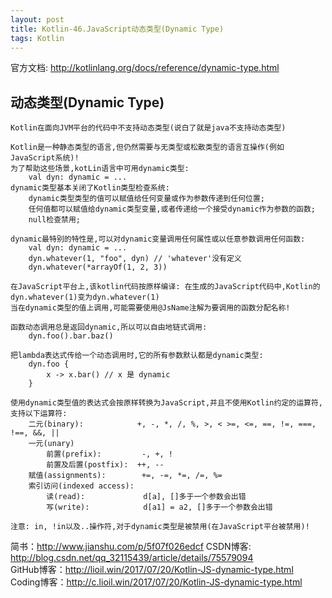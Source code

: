 ```yaml
---
layout: post
title: Kotlin-46.JavaScript动态类型(Dynamic Type)
tags: Kotlin
---
```

官方文档: http://kotlinlang.org/docs/reference/dynamic-type.html

## 动态类型(Dynamic Type)
    Kotlin在面向JVM平台的代码中不支持动态类型(说白了就是java不支持动态类型)

    Kotlin是一种静态类型的语言,但仍然需要与无类型或松散类型的语言互操作(例如JavaScript系统)!
    为了帮助这些场景,kotLin语言中可用dynamic类型:
        val dyn: dynamic = ...
    dynamic类型基本关闭了Kotlin类型检查系统:
        dynamic类型类型的值可以赋值给任何变量或作为参数传递到任何位置;
        任何值都可以赋值给dynamic类型变量,或者传递给一个接受dynamic作为参数的函数;
        null检查禁用;

    dynamic最特别的特性是,可以对dynamic变量调用任何属性或以任意参数调用任何函数:
        val dyn: dynamic = ...
        dyn.whatever(1, "foo", dyn) // 'whatever'没有定义
        dyn.whatever(*arrayOf(1, 2, 3))

    在JavaScript平台上,该kotlin代码按原样编译: 在生成的JavaScript代码中,Kotlin的dyn.whatever(1)变为dyn.whatever(1)    
    当在dynamic类型的值上调用,可能需要使用@JsName注解为要调用的函数分配名称!

    函数动态调用总是返回dynamic,所以可以自由地链式调用:
        dyn.foo().bar.baz()

    把lambda表达式传给一个动态调用时,它的所有参数默认都是dynamic类型:
        dyn.foo {
            x -> x.bar() // x 是 dynamic
        }

    使用dynamic类型值的表达式会按原样转换为JavaScript,并且不使用Kotlin约定的运算符,支持以下运算符:
        二元(binary):            +, -, *, /, %, >, < >=, <=, ==, !=, ===, !==, &&, ||
        一元(unary)
            前置(prefix):         -, +, !
            前置及后置(postfix):  ++, --
        赋值(assignments):        +=, -=, *=, /=, %=
        索引访问(indexed access):
            读(read):             d[a], []多于一个参数会出错
            写(write):            d[a1] = a2, []多于一个参数会出错

    注意: in, !in以及..操作符,对于dynamic类型是被禁用(在JavaScript平台被禁用)!

简书：http://www.jianshu.com/p/5f07f026edcf
CSDN博客: http://blog.csdn.net/qq_32115439/article/details/75579094   
GitHub博客：http://lioil.win/2017/07/20/Kotlin-JS-dynamic-type.html   
Coding博客：http://c.lioil.win/2017/07/20/Kotlin-JS-dynamic-type.html